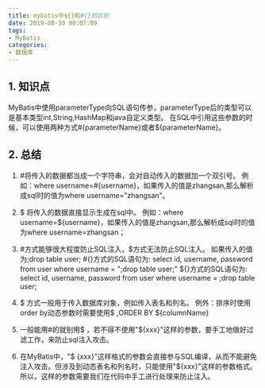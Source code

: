 ```yaml
---
title: mybatis中${}和#{}的区别
date: 2019-08-30 00:07:09
tags:
- MyBatis
categories: 
- 数据库
---
```

## 1. 知识点
MyBatis中使用parameterType向SQL语句传参，parameterType后的类型可以是基本类型int,String,HashMap和java自定义类型。
在SQL中引用这些参数的时候，可以使用两种方式#{parameterName}或者${parameterName}。

## 2. 总结
1. \#将传入的数据都当成一个字符串，会对自动传入的数据加一个双引号。
例如：where username=#{username}，如果传入的值是zhangsan,那么解析成sql时的值为where username="zhangsan"。

2. \$ 将传入的数据直接显示生成在sql中。
例如：where username=\${username}，如果传入的值是zhangsan,那么解析成sql时的值为where username=zhangsan；

3. \#方式能够很大程度防止SQL注入，\$方式无法防止SQL注入。
如果传入的值为;drop table user;
\#{}方式的SQL语句为: select id, username, password from user where username = ";drop table user;"
${}方式的SQL语句为: select id, username, password from user where username = ;drop table user;

4. \$ 方式一般用于传入数据库对象，例如传入表名和列名。
例外：排序时使用order by动态参数时需要使用\$  ,ORDER BY ${columnName}

5. 一般能用#的就别用\$ ，若不得不使用"${xxx}"这样的参数，要手工地做好过滤工作，来防止sql注入攻击。

6. 在MyBatis中，"\$ {xxx}"这样格式的参数会直接参与SQL编译，从而不能避免注入攻击。但涉及到动态表名和列名时，只能使用"${xxx}"这样的参数格式。所以，这样的参数需要我们在代码中手工进行处理来防止注入。